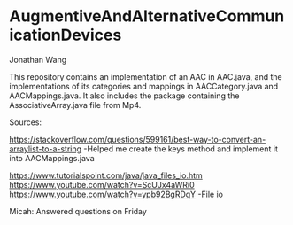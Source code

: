 # AugmentiveAndAlternativeCommunicationDevices

Jonathan Wang

This repository contains an implementation of an AAC in AAC.java, and the implementations of its categories and mappings 
in AACCategory.java and AACMappings.java. It also includes the package containing the AssociativeArray.java file from Mp4.

Sources: 

https://stackoverflow.com/questions/599161/best-way-to-convert-an-arraylist-to-a-string
  -Helped me create the keys method and implement it into AACMappings.java

https://www.tutorialspoint.com/java/java_files_io.htm
https://www.youtube.com/watch?v=ScUJx4aWRi0
https://www.youtube.com/watch?v=ypb92BgRDqY
  -File io

Micah: Answered questions on Friday
